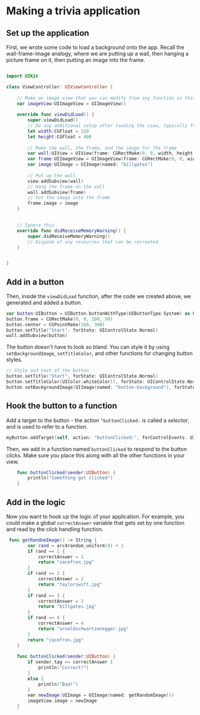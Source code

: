 # Making a trivia application

## Set up the application

First, we wrote some code to load a background onto the app. Recall the wall-frame-image analogy, where we are putting up a wall, then hanging a picture frame on it, then putting an image into the frame.

```swift

import UIKit

class ViewController: UIViewController {
    
    // Make an image view that you can modify from any function in this class
    var imageView:UIImageView = UIImageView()
    
    override func viewDidLoad() {
        super.viewDidLoad()
        // Do any additional setup after loading the view, typically from a nib.
        let width:CGFloat = 320
        let height:CGFloat = 480
        
        // Make the wall, the frame, and the image for the frame
        var wall:UIView = UIView(frame: CGRectMake(0, 0, width, height))
        var frame:UIImageView = UIImageView(frame: CGRectMake(0, 0, width, height))
        var image:UIImage = UIImage(named: "billgates")
        
        // Put up the wall
        view.addSubview(wall)
        // Hang the frame on the wall
        wall.addSubview(frame)
        // Put the image into the frame
        frame.image = image
    }

    
    // Ignore this
    override func didReceiveMemoryWarning() {
        super.didReceiveMemoryWarning()
        // Dispose of any resources that can be recreated.
    }


}
```

## Add in a button

Then, inside the `viewDidLoad` function, after the code we created above, we generated and added a button.
```swift
var button:UIButton = UIButton.buttonWithType(UIButtonType.System) as UIButton
button.frame = CGRectMake(0, 0, 100, 50)
button.center = CGPointMake(160, 300)
button.setTitle("Start", forState: UIControlState.Normal)
wall.addSubview(button)
```

The button doesn't have to look so bland. You can style it by using `setBackgroundImage`, `setTitleColor`, and other functions for changing button styles.
```swift
// Style and text of the button
button.setTitle("Start", forState: UIControlState.Normal)
button.setTitleColor(UIColor.whiteColor(), forState: UIControlState.Normal)
button.setBackgroundImage(UIImage(named: "button-background"), forState: UIControlState.Normal)
```

## Hook the button to a function

Add a target to the button - the action `"buttonClicked:` is called a *selector*, and is used to refer to a function.
```swift
myButton.addTarget(self, action: "buttonClicked:", forControlEvents: UIControlEvents.TouchUpInside)
```

Then, we add in a function named `buttonClicked` to respond to the button clicks. Make sure you place this along with all the other functions in your view.
```swift
    func buttonClicked(sender:UIButton) {
        println("Something got clicked")
    }
```

## Add in the logic

Now you want to hook up the logic of your application. For example, you could make a global `correctAnswer` variable that gets set by one function and read by the click handling function.
```swift
 func getRandomImage() -> String {
        var rand = arc4random_uniform(4) + 1
        if rand == 1 {
            correctAnswer = 1
            return "zacefron.jpg"
        }
        if rand == 2 {
            correctAnswer = 2
            return "taylorswift.jpg"
        }
        if rand == 3 {
            correctAnswer = 3
            return "billgates.jpg"
        }
        if rand == 4 {
            correctAnswer = 4
            return "arnoldschwartzenegger.jpg"
        }
        return "zacefron.jpg"
    }
    
    func buttonClicked(sender:UIButton) {
        if sender.tag == correctAnswer {
            println("Correct!")
        }
        else {
            println("Bad!")
        }
        var newImage:UIImage = UIImage(named: getRandomImage())
        imageView.image = newImage
    }
```

